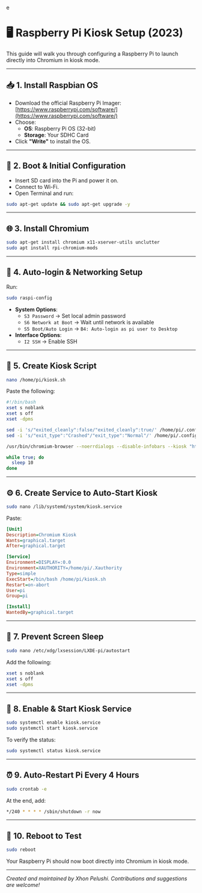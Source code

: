 e
# 🖥️ Raspberry Pi Kiosk Setup (2023)

This guide will walk you through configuring a Raspberry Pi to launch directly into Chromium in kiosk mode.

---

## 📥 1. Install Raspbian OS

- Download the official Raspberry Pi Imager: [https://www.raspberrypi.com/software/](https://www.raspberrypi.com/software/)
- Choose:
  - **OS**: Raspberry Pi OS (32-bit)
  - **Storage**: Your SDHC Card
- Click **"Write"** to install the OS.

---

## 🔌 2. Boot & Initial Configuration

- Insert SD card into the Pi and power it on.
- Connect to Wi-Fi.
- Open Terminal and run:

```bash
sudo apt-get update && sudo apt-get upgrade -y
```

---

## 🌐 3. Install Chromium

```bash
sudo apt-get install chromium x11-xserver-utils unclutter
sudo apt install rpi-chromium-mods
```

---

## 🔐 4. Auto-login & Networking Setup

Run:

```bash
sudo raspi-config
```

- **System Options**:
  - `S3 Password` → Set local admin password
  - `S6 Network at Boot` → Wait until network is available
  - `S5 Boot/Auto Login` → `B4: Auto-login as pi user to Desktop`
- **Interface Options**:
  - `I2 SSH` → Enable SSH

---

## 📜 5. Create Kiosk Script

```bash
nano /home/pi/kiosk.sh
```

Paste the following:

```bash
#!/bin/bash
xset s noblank
xset s off
xset -dpms

sed -i 's/"exited_cleanly":false/"exited_cleanly":true/' /home/pi/.config/chromium/Default/Preferences
sed -i 's/"exit_type":"Crashed"/"exit_type":"Normal"/' /home/pi/.config/chromium/Default/Preferences

/usr/bin/chromium-browser --noerrdialogs --disable-infobars --kiosk "https://bit.ly/"

while true; do
  sleep 10
done
```

---

## ⚙️ 6. Create Service to Auto-Start Kiosk

```bash
sudo nano /lib/systemd/system/kiosk.service
```

Paste:

```ini
[Unit]
Description=Chromium Kiosk
Wants=graphical.target
After=graphical.target

[Service]
Environment=DISPLAY=:0.0
Environment=XAUTHORITY=/home/pi/.Xauthority
Type=simple
ExecStart=/bin/bash /home/pi/kiosk.sh
Restart=on-abort
User=pi
Group=pi

[Install]
WantedBy=graphical.target
```

---

## 🛑 7. Prevent Screen Sleep

```bash
sudo nano /etc/xdg/lxsession/LXDE-pi/autostart
```

Add the following:

```bash
xset s noblank
xset s off
xset -dpms
```

---

## 🔁 8. Enable & Start Kiosk Service

```bash
sudo systemctl enable kiosk.service
sudo systemctl start kiosk.service
```

To verify the status:

```bash
sudo systemctl status kiosk.service
```

---

## ⏰ 9. Auto-Restart Pi Every 4 Hours

```bash
sudo crontab -e
```

At the end, add:

```bash
*/240 * * * * /sbin/shutdown -r now
```

---

## 🔄 10. Reboot to Test

```bash
sudo reboot
```

Your Raspberry Pi should now boot directly into Chromium in kiosk mode.

---

*Created and maintained by Xhon Pelushi. Contributions and suggestions are welcome!*